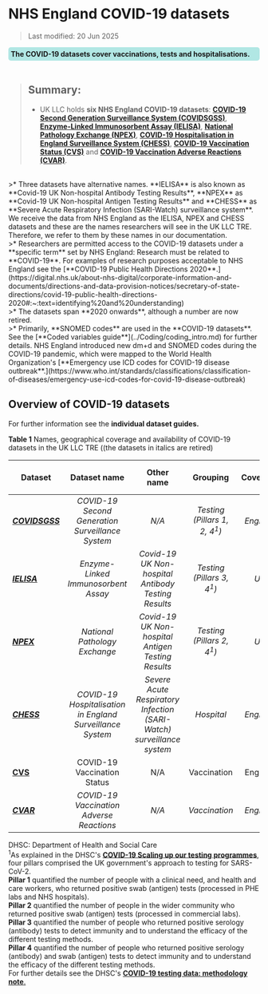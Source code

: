 # NHS England COVID-19 datasets
>Last modified: 20 Jun 2025
<div style="background-color: rgba(0, 178, 169, 0.3); padding: 5px; border-radius: 5px;"><strong>The COVID-19 datasets cover vaccinations, tests and hospitalisations.</strong></div>  
<br>

>## Summary:
>* UK LLC holds **six NHS England COVID-19 datasets**: [**COVID-19 Second Generation Surveillance System (COVIDSGSS)**](../COVID%20datasets/COVIDSGSS/COVIDSGSS.ipynb), [**Enzyme-Linked Immunosorbent Assay (IELISA)**](../COVID%20datasets/IELISA/IELISA.ipynb), [**National Pathology Exchange (NPEX)**](../COVID%20datasets/NPEX/NPEX.ipynb), [**COVID-19 Hospitalisation in England Surveillance System (CHESS)**](../COVID%20datasets/CHESS/CHESS.ipynb), [**COVID-19 Vaccination Status (CVS)**](../COVID%20datasets/CVS/CVS.ipynb) and [**COVID-19 Vaccination Adverse Reactions (CVAR)**](../COVID%20datasets/CVAR/CVAR.ipynb).  
<br>
>* Three datasets have alternative names. **IELISA** is also known as **Covid-19 UK Non-hospital Antibody Testing Results**, **NPEX** as **Covid-19 UK Non-hospital Antigen Testing Results** and **CHESS** as **Severe Acute Respiratory Infection (SARI-Watch) surveillance system**. We receive the data from NHS England as the IELISA, NPEX and CHESS datasets and these are the names researchers will see in the UK LLC TRE. Therefore, we refer to them by these names in our documentation.   
<br>
>* Researchers are permitted access to the COVID-19 datasets under a **specific term** set by NHS England: Research must be related to **COVID-19**. For examples of research purposes acceptable to NHS England see the [**COVID-19 Public Health Directions 2020**.](https://digital.nhs.uk/about-nhs-digital/corporate-information-and-documents/directions-and-data-provision-notices/secretary-of-state-directions/covid-19-public-health-directions-2020#:~:text=identifying%20and%20understanding)   
<br>
>* The datasets span **2020 onwards**, although a number are now retired.   
<br>
>* Primarily, **SNOMED codes** are used in the **COVID-19 datasets**. See the [**Coded variables guide**](../Coding/coding_intro.md) for further details. NHS England introduced new dm+d and SNOMED codes during the COVID-19 pandemic, which were mapped to the World Health Organization's [**Emergency use ICD codes for COVID-19 disease outbreak**.](https://www.who.int/standards/classifications/classification-of-diseases/emergency-use-icd-codes-for-covid-19-disease-outbreak)   
<br>

## Overview of COVID-19 datasets
For further information see the **individual dataset guides.**

**Table 1** Names, geographical coverage and availability of COVID-19 datasets in the UK LLC TRE ((the datasets in italics are retired)

| **Dataset**|**Dataset name**|**Other name**|**Grouping**|**Coverage**|**Data available in TRE**|**Data owner**|
|---|:---:|:---:|:---:|:---:|:---:|:---:|
|[***COVIDSGSS***](../COVID%20datasets/COVIDSGSS/COVIDSGSS.ipynb)|*COVID-19 Second Generation Surveillance System*|*N/A*|*Testing (Pillars 1, 2, 4<sup>1</sup>)*|*England*|*06/04/2020 to Feb 2024*|*NHSE*|
|[***IELISA***](../COVID%20datasets/IELISA/IELISA.ipynb)|*Enzyme-Linked Immunosorbent Assay*|*Covid-19 UK Non-hospital Antibody Testing Results*|*Testing (Pillars 3, 4<sup>1</sup>)*|*UK*|*01/09/2020 to July 2022*|*DHSC*|
|[***NPEX***](../COVID%20datasets/NPEX/NPEX.ipynb)|*National Pathology Exchange*|*Covid-19 UK Non-hospital Antigen Testing Results*|*Testing (Pillars 2, 4<sup>1</sup>)*|*UK*|*17/04/2020 to Feb 2024*|*DHSC*|
|[***CHESS***](../COVID%20datasets/CHESS/CHESS.ipynb)|*COVID-19 Hospitalisation in England Surveillance System*|*Severe Acute Respiratory Infection (SARI-Watch) surveillance system*|*Hospital*|*England*|*12/03/2020 to Oct 2022*|*NHSE*|
|[**CVS**](../COVID%20datasets/CVS/CVS.ipynb)|COVID-19 Vaccination Status|N/A|Vaccination|England|08/12/2020 onwards|NHSE|
|[***CVAR***](../COVID%20datasets/CVAR/CVAR.ipynb)|*COVID-19 Vaccination Adverse Reactions*|*N/A*|*Vaccination*|*England*|*08/12/2020 to Sept 2023*|*NHSE*||  

DHSC: Department of Health and Social Care  
<sup>1</sup>As explained in the DHSC's [**COVID-19 Scaling up our testing programmes**](https://assets.publishing.service.gov.uk/media/5e888f05e90e0707799498b3/coronavirus-covid-19-testing-strategy.pdf), four pillars comprised the UK government's approach to testing for SARS-CoV-2.   
**Pillar 1** quantified the number of people with a clinical need, and health and care workers, who returned positive swab (antigen) tests (processed in PHE labs and NHS hospitals).  
**Pillar 2** quantified the number of people in the wider community who returned positive swab (antigen) tests (processed in commercial labs).  
**Pillar 3** quantified the number of people who returned positive serology (antibody) tests to detect immunity and to understand the efficacy of the different testing methods.   
**Pillar 4** quantified the number of people who returned positive serology (antibody) and swab (antigen) tests to detect immunity and to understand the efficacy of the different testing methods.  
For further details see the DHSC's [**COVID-19 testing data: methodology note**.](https://www.gov.uk/government/publications/coronavirus-covid-19-testing-data-methodology/covid-19-testing-data-methodology-note)

